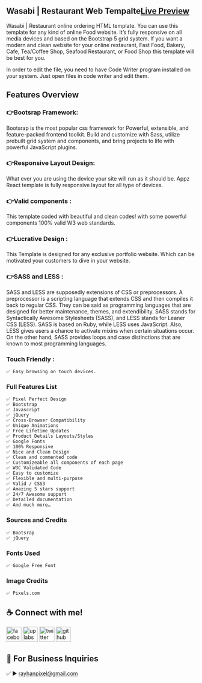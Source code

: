 ## Wasabi | Restaurant Web Tempalte<a href="https://amirayhan.github.io/clemon/" target="_blank">Live Preview</a>

<p>Wasabi | Restaurant online ordering HTML template. You can use this template for any kind of online Food website. It’s fully responsive on all media devices and based on the Bootstrap 5 grid system. If you want a modern and clean website for your online restaurant, Fast Food, Bakery, Cafe, Tea/Coffee Shop, Seafood Restaurant, or Food Shop this template will be best for you.</p>

<p>In order to edit the file, you need to have Code Writer program installed on your system. Just open files in code writer and edit them.</p>

## Features Overview

### 👉Bootsrap Framework:
<p>Bootsrap is the most popular css framework for Powerful, extensible, and feature-packed frontend toolkit. Build and customize with Sass, utilize prebuilt grid system and components, and bring projects to life with powerful JavaScript plugins. </p>
    
### 👉Responsive Layout Design:
<p>What ever you are using the device your site will run as it should be. Appz React template is fully responsive layout for all type of devices.</p>
    
### 👉Valid components :
<p>This template coded with beautiful and clean codes! with some powerful components 100% valid W3 web standards.</p>
    
### 👉Lucrative Design :
<p>This Template is designed for any exclusive portfolio website. Which can be motivated your customers to dive in your website.</p>

### 👉SASS and LESS :
<p>SASS and LESS are supposedly extensions of CSS or preprocessors. A preprocessor is a scripting language that extends CSS and then compiles it back to regular CSS. They can be said as programming languages that are designed for better maintenance, themes, and extendibility. SASS stands for Syntactically Awesome Stylesheets (SASS), and LESS stands for Leaner CSS (LESS). SASS is based on Ruby, while LESS uses JavaScript. Also, LESS gives users a chance to activate mixins when certain situations occur. On the other hand, SASS provides loops and case distinctions that are known to most programming languages.</p>
    
    
### Touch Friendly :
    ✅ Easy browsing on touch devices.

### Full Features List

    ✅ Pixel Perfect Design
    ✅ Bootstrap
    ✅ Javascript
    ✅ jQuery
    ✅ Cross-Browser Compatibility
    ✅ Unique Animations
    ✅ Free Lifetime Updates
    ✅ Product Details Layouts/Styles
    ✅ Google Fonts
    ✅ 100% Responsive
    ✅ Nice and Clean Design
    ✅ Clean and commented code
    ✅ Customizeable all components of each page
    ✅ W3C Validated Code
    ✅ Easy to customize
    ✅ Flexible and multi-purpose
    ✅ Valid / CSS3
    ✅ Amazing 5 stars support
    ✅ 24/7 Awesome support
    ✅ Detailed documentation
    ✅ And much more…

### Sources and Credits
    ✅ Bootsrap
    ✅ jQuery

### Fonts Used
    ✅ Google Free Font

### Image Credits
    ✅ Pixels.com


## ☕ Connect with me!
[<img src='https://camo.githubusercontent.com/2d1ffa69dd491ebeca01b2098cf8233dd09950ff5895abccd5b455ca442abc59/68747470733a2f2f696d672e736869656c64732e696f2f62616467652f46616365626f6f6b2d3138373746323f7374796c653d666f722d7468652d6261646765266c6f676f3d66616365626f6f6b266c6f676f436f6c6f723d7768697465' alt='facebook' height='40'>](https://www.facebook.com/rayhanpixel/)  [<img src='https://i.ibb.co/yFxY48P/Untitled-1.jpg' alt='uplabs' height='40'>](https://www.uplabs.com/cyber_art)  [<img src='https://camo.githubusercontent.com/5d03c86f6a75f7cbe80d135d9162fbf6dc46a31253cf30a8e9bb8279b4d574d3/68747470733a2f2f696d672e736869656c64732e696f2f62616467652f547769747465722d3144413146323f7374796c653d666f722d7468652d6261646765266c6f676f3d74776974746572266c6f676f436f6c6f723d7768697465' alt='twitter' height='40'>](https://twitter.com/rayhan_munshi/)  [<img src='https://camo.githubusercontent.com/bd2bd127c104ba5c98bb12c70801b075aee1f040009089510f69554300e7ff41/68747470733a2f2f696d672e736869656c64732e696f2f62616467652f4769742d4630353033323f7374796c653d666f722d7468652d6261646765266c6f676f3d676974266c6f676f436f6c6f723d7768697465' alt='github' height='40'>](https://github.com/amirayhan/)


## 📧 For Business Inquiries 
✅  ► rayhanpixel@gmail.com
